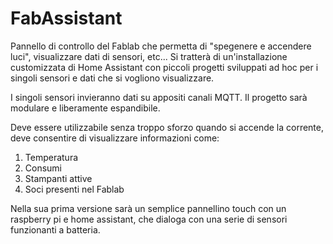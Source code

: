 # FabAssistant

Pannello di controllo del Fablab che permetta di "spegenere e accendere luci", visualizzare dati di sensori, etc... 
Si tratterà di un'installazione customizzata di Home Assistant con piccoli progetti sviluppati ad hoc per i singoli sensori e dati che si vogliono visualizzare.

I singoli sensori invieranno dati su appositi canali MQTT.
Il progetto sarà modulare e liberamente espandibile.

Deve essere utilizzabile senza troppo sforzo quando si accende la corrente, deve consentire di visualizzare  informazioni come:

1. Temperatura
2. Consumi 
3. Stampanti attive
4. Soci presenti nel Fablab

Nella sua prima versione sarà un semplice pannellino touch con un raspberry pi e home assistant, che dialoga con una serie di sensori funzionanti a batteria.
